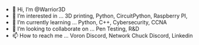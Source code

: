 - 👋 Hi, I’m @Warrior3D
- 👀 I’m interested in ...              3D printing, Python, CircuitPython, Raspberry PI,
- 🌱 I’m currently learning ...         Python, C++, Cybersecurity, CCNA
- 💞️ I’m looking to collaborate on ...  Pen Testing, R&D
- 📫 How to reach me ...                Voron Discord, Network Chuck Discord, Linkedin

<!---
Warrior3D/Warrior3D is a ✨ special ✨ repository because its `README.md` (this file) appears on your GitHub profile.
You can click the Preview link to take a look at your changes.
--->
